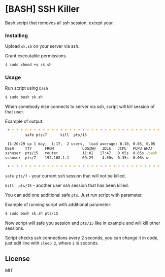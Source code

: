 # [BASH] SSH Killer

Bash script that removes all ssh session, except your.

### Installing

Upload `sk.sh` on your server via ssh.

Grant executable permissions.
```sh
$ sudo chmod +x sk.sh
```

### Usage
Run script using `bash`
```sh
$ sudo bash sk.sh
```
When somebody else connects to server via ssh, script will kill session of that user.

Example of output:
```sh
 * * * * * * * * * * * * * * * * * * * * * * * * * * * * * * * * * * * 
		 safe pts/7  	 kill  pts/15  

 11:20:29 up 1 day,  1:17,  2 users,  load average: 0.10, 0.05, 0.05
USER     TTY      FROM             LOGIN@   IDLE   JCPU   PCPU WHAT
sshuser  pts/15   router           11:02   17:47   0.05s  0.05s -bash
sshuser  pts/7    192.168.1.1      09:29    4.00s  0.35s  0.00s w

 * * * * * * * * * * * * * * * * * * * * * * * * * * * * * * * * * * * 
```
`safe pts/7` - your current ssh session that will not be killed.

`kill  pts/15` - another user ssh session that has been killed.

You can add one additional safe `pts`. Just run script with parameter.

Example of running script with additional parameter:
```sh
$ sudo bash sk.sh pts/15
```
Now script will safe you session and `pts/15` like in example and will kill other sessions.

Script checks ssh connections every 2 seconds, you can change it in code, just edit line with `sleep 2`, where `2` is seconds.

License
----
MIT
